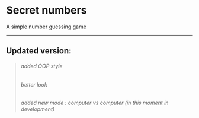 # Secret numbers

A simple number guessing game


***

## Updated version:

> ###### added OOP style
> ###### better look
> ###### added new mode : computer vs computer (in this moment in development)